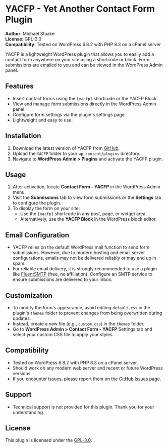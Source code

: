 # YACFP - Yet Another Contact Form Plugin

**Author**: Michael Staake  
**License**: GPL-3.0  
**Compatibility**: Tested on WordPress 6.8.2 with PHP 8.3 on a cPanel server  

YACFP is a lightweight WordPress plugin that allows you to easily add a contact form anywhere on your site using a shortcode or block. Form submissions are emailed to you and can be viewed in the WordPress Admin panel.

## Features
- Insert contact forms using the `[yacfp]` shortcode or the YACFP Block.
- View and manage form submissions directly in the WordPress Admin panel.
- Configure form settings via the plugin's settings page.
- Lightweight and easy to use.

## Installation
1. Download the latest version of YACFP from [GitHub](https://github.com/michaelstaake/YACFP).
2. Upload the `YACFP` folder to your `wp-content/plugins` directory.
3. Navigate to **WordPress Admin > Plugins** and activate the YACFP plugin.

## Usage
1. After activation, locate **Contact Form - YACFP** in the WordPress Admin menu.
2. Visit the **Submissions** tab to view form submissions or the **Settings** tab to configure the plugin.
3. To display the form on your site:
   - Use the `[yacfp]` shortcode in any post, page, or widget area.
   - Alternatively, use the **YACFP Block** in the WordPress block editor.

## Email Configuration
- YACFP relies on the default WordPress mail function to send form submissions. However, due to modern hosting and email server configurations, emails may not be delivered reliably or may end up in spam.
- For reliable email delivery, it is strongly recommended to use a plugin like [FluentSMTP](https://wordpress.org/plugins/fluent-smtp/) (free, no affiliation). Configure an SMTP service to ensure submissions are delivered to your inbox.

## Customization
- To modify the form's appearance, avoid editing `default.css` in the plugin's `themes` folder to prevent changes from being overwritten during updates.
- Instead, create a new file (e.g., `custom.css`) in the `themes` folder.
- Go to **WordPress Admin > Contact Form - YACFP** Settings tab and select your custom CSS file to apply your styles.

## Compatibility
- Tested on WordPress 6.8.2 with PHP 8.3 on a cPanel server.
- Should work on any modern web server and recent or future WordPress versions.
- If you encounter issues, please report them on the [GitHub Issues page](https://github.com/michaelstaake/YACFP/issues).

## Support
- Technical support is not provided for this plugin. Thank you for your understanding.

## License
This plugin is licensed under the [GPL-3.0](https://www.gnu.org/licenses/gpl-3.0.en.html).